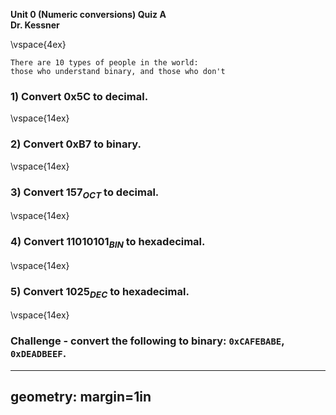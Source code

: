 __Unit 0 (Numeric conversions) Quiz A__  
__Dr. Kessner__  


\vspace{4ex}


```
There are 10 types of people in the world:
those who understand binary, and those who don't
```


### 1) Convert 0x5C to decimal.

\vspace{14ex}

### 2) Convert 0xB7 to binary.

\vspace{14ex}

### 3) Convert $157_{OCT}$ to decimal.

\vspace{14ex}

### 4) Convert $11010101_{BIN}$ to hexadecimal.

\vspace{14ex}

### 5) Convert $1025_{DEC}$ to hexadecimal.

\vspace{14ex}


### Challenge - convert the following to binary:  `0xCAFEBABE`, `0xDEADBEEF`.  


---
geometry: margin=1in
---


